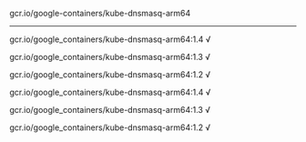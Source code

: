 gcr.io/google-containers/kube-dnsmasq-arm64 

----
gcr.io/google_containers/kube-dnsmasq-arm64:1.4 √

gcr.io/google_containers/kube-dnsmasq-arm64:1.3 √

gcr.io/google_containers/kube-dnsmasq-arm64:1.2 √

gcr.io/google_containers/kube-dnsmasq-arm64:1.4 √

gcr.io/google_containers/kube-dnsmasq-arm64:1.3 √

gcr.io/google_containers/kube-dnsmasq-arm64:1.2 √

